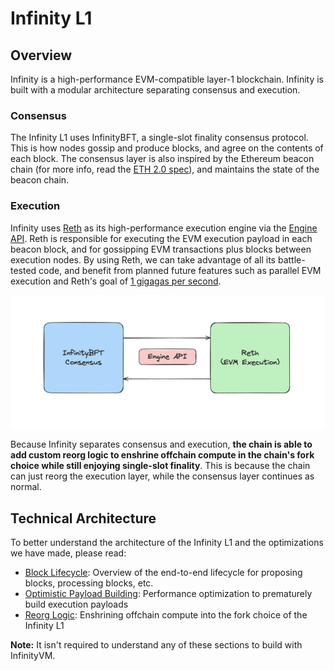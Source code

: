 # Infinity L1

## Overview

Infinity is a high-performance EVM-compatible layer-1 blockchain. Infinity is built with a modular architecture separating consensus and execution.

### Consensus

The Infinity L1 uses InfinityBFT, a single-slot finality consensus protocol. This is how nodes gossip and produce blocks, and agree on the contents of each block. The consensus layer is also inspired by the Ethereum beacon chain (for more info, read the [ETH 2.0 spec](https://eth2book.info/capella/part3/containers/state/)), and maintains the state of the beacon chain.

### Execution

Infinity uses [Reth](https://github.com/paradigmxyz/reth) as its high-performance execution engine via the [Engine API](https://hackmd.io/@danielrachi/engine_api). Reth is responsible for executing the EVM execution payload in each beacon block, and for gossipping EVM transactions plus blocks between execution nodes. By using Reth, we can take advantage of all its battle-tested code, and benefit from planned future features such as parallel EVM execution and Reth's goal of [1 gigagas per second](https://www.paradigm.xyz/2024/04/reth-perf).

![infinity overview](../assets/infinity-overview.png)

Because Infinity separates consensus and execution, **the chain is able to add custom reorg logic to enshrine offchain compute in the chain's fork choice while still enjoying single-slot finality**. This is because the chain can just reorg the execution layer, while the consensus layer continues as normal.

## Technical Architecture

To better understand the architecture of the Infinity L1 and the optimizations we have made, please read:

- [<u>Block Lifecycle</u>](./lifecycle.md): Overview of the end-to-end lifecycle for proposing blocks, processing blocks, etc.
- [<u>Optimistic Payload Building</u>](./optimistic-payload.md): Performance optimization to prematurely build execution payloads
- [<u>Reorg Logic</u>](./reorg.md): Enshrining offchain compute into the fork choice of the Infinity L1

**Note:** It isn't required to understand any of these sections to build with InfinityVM.
